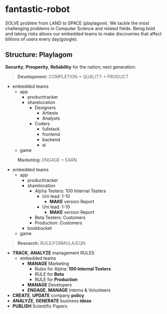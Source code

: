 # fantastic-robot
SOLVE problem from LAND to SPACE (playlagom). We tackle the most challenging problems in Computer Science and related fields.  Being bold and taking risks allows our embedded teams to make discoveries that affect billions of users every day(google).

Structure: Playlagom
--------------------
**Security**, **Prosperity**, **Reliability** for the nation; next generation.

> **Development:** COMPLETION + QUALITY + PRODUCT
- embedded teams
  - app
    - producttracker
    - sharelocation
      - Designers
        - Artiests
        - Analysts
      - Coders
        - fullstack
        - frontend
        - backend
        - ai
  - game
    
> **Marketing:** ENGAGE + EARN
- embedded teams
  - app
    - producttracker
    - sharelocation
      - Alpha Testers: 100 Internal Testers
        - Uni lead: 1-10
          - **MAKE** version Report
        - Uni lead: 1-10
          - **MAKE** version Report
      - Beta Testers: Customers
      - Production: Customers
    - bookbucket
  - game
    
> **Research:** RULE/FORMULA/EQN
- **TRACK**, **ANALYZE** management RULES
  - embedded teams
    - **MANAGE** Marketing
      - Rules for Alpha: **100 Internal Testers**
      - RULE for **Beta**
      - RULE for **Production**
    - **MANAGE** Developers
    - **ENGAGE**, **MANAGE** Interns & Volunteers
- **CREATE**, **UPDATE** company **policy**
- **ANALYZE**, **GENERATE** business **ideas**
- **PUBLISH** Scientific Papers

